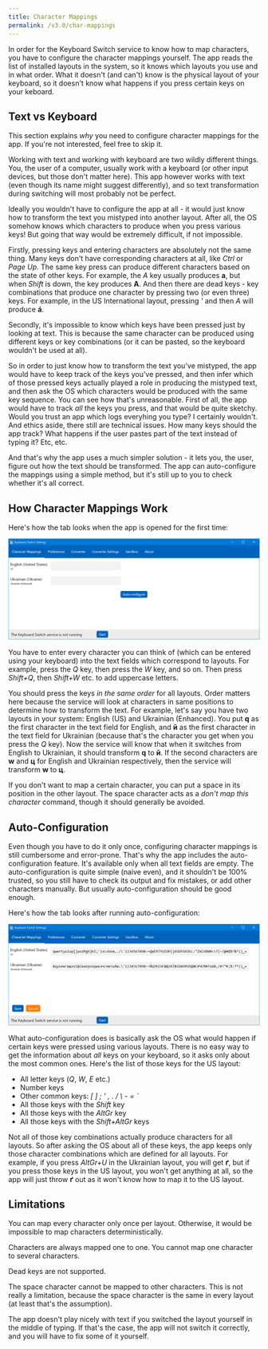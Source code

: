 ```yaml
---
title: Character Mappings
permalink: /v3.0/char-mappings
---
```


In order for the Keyboard Switch service to know how to map characters, you have to configure the character mappings
yourself. The app reads the list of installed layouts in the system, so it knows which layouts you use and in what
order. What it doesn't (and can't) know is the physical layout of your keyboard, so it doesn't know what happens if
you press certain keys on your keboard.

## Text vs Keyboard

This section explains _why_ you need to configure character mappings for the app. If you're not interested, feel free
to skip it.

Working with text and working with keyboard are two wildly different things. You, the user of a computer, usually work
with a keyboard (or other input devices, but those don't matter here). This app however works with text (even though
its name might suggest differently), and so text transformation during switching will most probably not be perfect.

Ideally you wouldn't have to configure the app at all - it would just know how to transform the text you mistyped into
another layout. After all, the OS somehow knows which characters to produce when you press various keys! But going that
way would be extremely difficult, if not impossible.

Firstly, pressing keys and entering characters are absolutely not the same thing. Many keys don't have corresponding
characters at all, like _Ctrl_ or _Page Up_. The same key press can produce different characters based on the state of
other keys. For example, the _A_ key usually produces **a**, but when _Shift_ is down, the key produces **A**. And then
there are dead keys - key combinations that produce one character by pressing two (or even three) keys. For example, in
the US International layout, pressing _'_ and then _A_ will produce **á**.

Secondly, it's impossible to know which keys have been pressed just by looking at text. This is because the same
character can be produced using different keys or key combinations (or it can be pasted, so the keyboard wouldn't be
used at all).

So in order to just know how to transform the text you've mistyped, the app would have to keep track of the keys you've
pressed, and then infer which of those pressed keys actually played a role in producing the mistyped text, and then
ask the OS which characters would be produced with the same key sequence. You can see how that's unreasonable. First of
all, the app would have to track _all_ the keys you press, and that would be quite sketchy. Would you trust an app which
logs everyhing you type? I certainly wouldn't. And ethics aside, there still are technical issues. How many keys should
the app track? What happens if the user pastes part of the text instead of typing it? Etc, etc.

And that's why the app uses a much simpler solution - it lets you, the user, figure out how the text should be
transformed. The app can auto-configure the mappings using a simple method, but it's still up to you to check whether
it's all correct.

## How Character Mappings Work

Here's how the tab looks when the app is opened for the first time:

![screen-empty](/assets/images/v3.0/screen-char-mappings-empty.png)

You have to enter every character you can think of (which can be entered using your keyboard) into the text fields
which correspond to layouts. For example, press the _Q_ key, then press the _W_ key, and so on. Then press
_Shift+Q_, then _Shift+W_ etc. to add uppercase letters.

You should press the keys _in the same order_ for all layouts. Order matters here because the service will look at
characters in same positions to determine how to transform the text. For example, let's say you have two layouts in your
system: English (US) and Ukrainian (Enhanced). You put **q** as the first character in the text field for English, and
**й** as the first character in the text field for Ukrainian (because that's the character you get when you press the
_Q_ key). Now the service will know that when it switches from English to Ukrainian, it should transform **q** to **й**.
If the second characters are **w** and **ц** for English and Ukrainian respectively, then the service will transform
**w** to **ц**.

If you don't want to map a certain character, you can put a space in its position in the other layout. The space
character acts as a _don't map this character_ command, though it should generally be avoided.

## Auto-Configuration

Even though you have to do it only once, configuring character mappings is still cumbersome and error-prone. That's why
the app includes the auto-configuration feature. It's available only when all text fields are empty. The
auto-configuration is quite simple (naive even), and it shouldn't be 100% trusted, so you still have to check its output
and fix mistakes, or add other characters manually. But usually auto-configuration should be good enough.

Here's how the tab looks after running auto-configuration:

![screen-auto-configuration](/assets/images/v3.0/screen-auto-configuration.png)

What auto-configuration does is basically ask the OS what would happen if certain keys were pressed using various
layouts. There is no easy way to get the information about _all_ keys on your keyboard, so it asks only about the most
common ones. Here's the list of those keys for the US layout:

- All letter keys (_Q_, _W_, _E_ etc.)
- Number keys
- Other common keys: _[_ _]_ _;_ _'_ _,_ _._ _/_ _\\_ _-_ _=_ _`_
- All those keys with the _Shift_ key
- All those keys with the _AltGr_ key
- All those keys with the _Shift+AltGr_ keys

Not all of those key combinations actually produce characters for all layouts. So after asking the OS about all of
these keys, the app keeps only those character combinations which are defined for all layouts. For example, if you press
_AltGr+U_ in the Ukrainian layout, you will get **ґ**, but if you press those keys in the US layout, you won't get
anything at all, so the app will just throw **ґ** out as it won't know how to map it to the US layout.

## Limitations

You can map every character only once per layout. Otherwise, it would be impossible to map characters deterministically.

Characters are always mapped one to one. You cannot map one character to several characters.

Dead keys are not supported.

The space character cannot be mapped to other characters. This is not really a limitation, because the space character
is the same in every layout (at least that's the assumption).

The app doesn't play nicely with text if you switched the layout yourself in the middle of typing. If that's the case,
the app will not switch it correctly, and you will have to fix some of it yourself.
